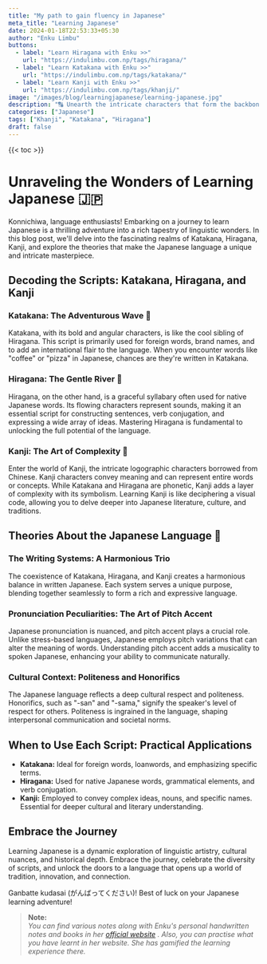 ```yaml
---
title: "My path to gain fluency in Japanese"
meta_title: "Learning Japanese"
date: 2024-01-18T22:53:33+05:30
author: "Enku Limbu"
buttons:
  - label: "Learn Hiragana with Enku >>"
    url: "https://indulimbu.com.np/tags/hiragana/"
  - label: "Learn Katakana with Enku >>"
    url: "https://indulimbu.com.np/tags/katakana/"
  - label: "Learn Kanji with Enku >>"
    url: "https://indulimbu.com.np/tags/khanji/"
image: "/images/blog/learningjapanese/learning-japanese.jpg"
description: "🔠 Unearth the intricate characters that form the backbone of Japanese writing. Unlock the magic behind each stroke and immerse yourself in the rich history of this captivating script."
categories: ["Japanese"]
tags: ["Khanji", "Katakana", "Hiragana"]
draft: false
---
```

{{< toc >}}

# Unraveling the Wonders of Learning Japanese 🇯🇵

Konnichiwa, language enthusiasts! Embarking on a journey to learn Japanese is a thrilling adventure into a rich tapestry of linguistic wonders. In this blog post, we'll delve into the fascinating realms of Katakana, Hiragana, Kanji, and explore the theories that make the Japanese language a unique and intricate masterpiece.

## Decoding the Scripts: Katakana, Hiragana, and Kanji

### Katakana: The Adventurous Wave 🌊

Katakana, with its bold and angular characters, is like the cool sibling of Hiragana. This script is primarily used for foreign words, brand names, and to add an international flair to the language. When you encounter words like "coffee" or "pizza" in Japanese, chances are they're written in Katakana.

### Hiragana: The Gentle River 🌊

Hiragana, on the other hand, is a graceful syllabary often used for native Japanese words. Its flowing characters represent sounds, making it an essential script for constructing sentences, verb conjugation, and expressing a wide array of ideas. Mastering Hiragana is fundamental to unlocking the full potential of the language.

### Kanji: The Art of Complexity 🎨

Enter the world of Kanji, the intricate logographic characters borrowed from Chinese. Kanji characters convey meaning and can represent entire words or concepts. While Katakana and Hiragana are phonetic, Kanji adds a layer of complexity with its symbolism. Learning Kanji is like deciphering a visual code, allowing you to delve deeper into Japanese literature, culture, and traditions.

## Theories About the Japanese Language 🧠

### The Writing Systems: A Harmonious Trio

The coexistence of Katakana, Hiragana, and Kanji creates a harmonious balance in written Japanese. Each system serves a unique purpose, blending together seamlessly to form a rich and expressive language.

### Pronunciation Peculiarities: The Art of Pitch Accent

Japanese pronunciation is nuanced, and pitch accent plays a crucial role. Unlike stress-based languages, Japanese employs pitch variations that can alter the meaning of words. Understanding pitch accent adds a musicality to spoken Japanese, enhancing your ability to communicate naturally.

### Cultural Context: Politeness and Honorifics

The Japanese language reflects a deep cultural respect and politeness. Honorifics, such as "-san" and "-sama," signify the speaker's level of respect for others. Politeness is ingrained in the language, shaping interpersonal communication and societal norms.

## When to Use Each Script: Practical Applications

- **Katakana:** Ideal for foreign words, loanwords, and emphasizing specific terms.
- **Hiragana:** Used for native Japanese words, grammatical elements, and verb conjugation.
- **Kanji:** Employed to convey complex ideas, nouns, and specific names. Essential for deeper cultural and literary understanding.

## Embrace the Journey

Learning Japanese is a dynamic exploration of linguistic artistry, cultural nuances, and historical depth. Embrace the journey, celebrate the diversity of scripts, and unlock the doors to a language that opens up a world of tradition, innovation, and connection.

Ganbatte kudasai (がんばってください)! Best of luck on your Japanese learning adventure!


> **Note:** <br> 
*You can find various notes along with Enku's personal handwritten notes and books in her [official website](https://indulimbu.com.np/) . Also, you can practise what you have learnt in her website. She has gamified the learning experience there.*

